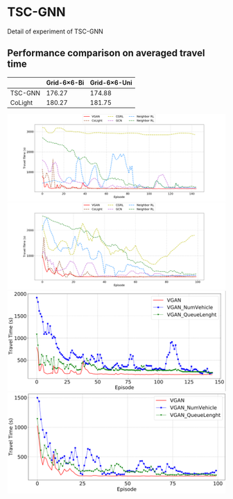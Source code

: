 # TSC-GNN
Detail of experiment of TSC-GNN

## Performance comparison on averaged travel time

|         | Grid-6×6-Bi | Grid-6×6-Uni |
| ------- | ----------- | ------------ |
| TSC-GNN | 176.27      | 174.88       |
| CoLight | 180.27      | 181.75       |

![Grid-6×6-Bi](https://github.com/AaronXu296/TSC-GNN/blob/main/con_bi.png)
![Grid-6×6-Uni](https://github.com/AaronXu296/TSC-GNN/blob/main/con_uni.png)
![Ablation of Grid-6×6-Bi](https://github.com/AaronXu296/TSC-GNN/blob/main/ablation-bi.png)
![Ablation of Grid-6×6-Uni](https://github.com/AaronXu296/TSC-GNN/blob/main/ablation-uni.png)
